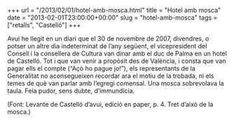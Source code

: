 +++
url = "/2013/02/01/hotel-amb-mosca.html"
title = "Hotel amb mosca"
date = "2013-02-01T23:00:00+00:00"
slug = "hotel-amb-mosca"
tags = ["retalls", "Castelló"]
+++

Avui he llegit en un diari que el 30 de novembre de 2007, divendres, o potser un altre dia indeterminat de l’any següent, el vicepresident del Consell i la consellera de Cultura van dinar amb el duc de Palma en un hotel de Castelló. Tot i que van venir a propòsit des de València, i consta que van pagar ells el compte (“Açò ho pague jo!”), els representants de la Generalitat no aconsegueixen recordar ara el motiu de la trobada, ni els temes de què van parlar amb l’egregi comensal. Una mosca sobrevolava la taula. Feia pudor, sens dubte, d’immundícia.

(Font: Levante de Castelló d’avui, edició en paper, p. 4. Tret d’això de la mosca.)
